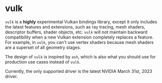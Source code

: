 # vulk

`vulk` is a **highly** experimental Vulkan bindings library, except it only includes the latest features and extensions, such as ray tracing, mesh shaders, descriptor buffers, shader objects, etc. `vulk` will not maintain backward compatibility when a new Vulkan extension completely replaces a feature. For example, in `vulk`, you can't use vertex shaders because mesh shaders are a superset of all geometry stages.

The design of `vulk` is inspired by `ash`, which is also what you should use for production use cases instead of `vulk`.

Currently, the only supported driver is the latest NVIDIA March 31st, 2023 driver.
